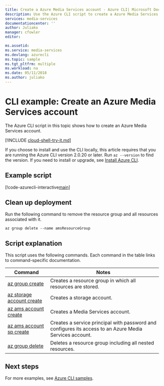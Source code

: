 ```yaml
---
title: Create a Azure Media Services account - Azure CLI| Microsoft Docs
description: Use the Azure CLI script to create a Azure Media Services account.
services: media-services
documentationcenter: ''
author: Juliako
manager: cfowler
editor: 

ms.assetid:
ms.service: media-services
ms.devlang: azurecli
ms.topic: sample
ms.tgt_pltfrm: multiple
ms.workload: na
ms.date: 05/11/2018
ms.author: juliako
---
```


# CLI example: Create an Azure Media Services account

The Azure CLI script in this topic shows how to create an Azure Media Services account.

[!INCLUDE [cloud-shell-try-it.md](../../../../includes/cloud-shell-try-it.md)]

If you choose to install and use the CLI locally, this article requires that you are running the Azure CLI version 2.0.20 or later. Run `az --version` to find the version. If you need to install or upgrade, see [Install Azure CLI](/cli/azure/install-azure-cli). 

## Example script

[!code-azurecli-interactive[main](../../../../cli_scripts/media-services/media-services-create-account/Create-Account.sh "Create Account")]

## Clean up deployment

Run the following command to remove the
resource group and all resources associated with it.

```azurecli-interactive
az group delete --name amsResourceGroup
```

## Script explanation

This script uses the following commands. Each command in the table links to command-specific documentation.

| Command | Notes |
|---|---|
| [az group create](/cli/azure/group#az_group_create) | Creates a resource group in which all resources are stored. |
| [az storage account create](/cli/azure/storage/account#az_storage_account_create) | Creates a storage account. |
| [az ams account create](https://docs.microsoft.com/cli/azure/ams/account?view=azure-cli-latest#az-ams-account-create) | Creates a Media Services account. |
| [az ams account sp create](https://docs.microsoft.com/cli/azure/ams/account/sp?view=azure-cli-latest#az-ams-account-sp-create) | Creates a service principal with password and configures its access to an Azure Media Services account. 
| [az group delete](/cli/azure/group#az_group_delete) | Deletes a resource group including all nested resources. |


## Next steps

For more examples, see [Azure CLI samples](../cli-samples.md).
